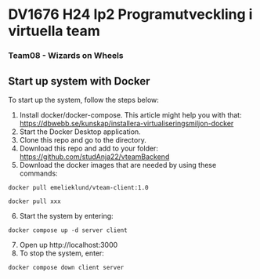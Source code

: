# DV1676 H24 lp2 Programutveckling i virtuella team
### Team08 - Wizards on Wheels

Start up system with Docker
---------------------------

To start up the system, follow the steps below:

1. Install docker/docker-compose. This article might help you with that: https://dbwebb.se/kunskap/installera-virtualiseringsmiljon-docker
2. Start the Docker Desktop application.
3. Clone this repo and go to the directory.
4. Download this repo and add to your folder: https://github.com/studAnja22/vteamBackend
5. Download the docker images that are needed by using these commands:
```
docker pull emelieklund/vteam-client:1.0
```
```
docker pull xxx
```
6. Start the system by entering:
```
docker compose up -d server client
```
7. Open up http://localhost:3000
8. To stop the system, enter:
```
docker compose down client server
```
